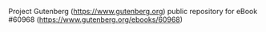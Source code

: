 Project Gutenberg (https://www.gutenberg.org) public repository for eBook #60968 (https://www.gutenberg.org/ebooks/60968)
